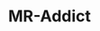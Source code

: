 ---
title: MR-Addict
github: https://github.com/MR-Addict
mode: dark
transition: 1s
score: 60
archetype:
- Innovative
---